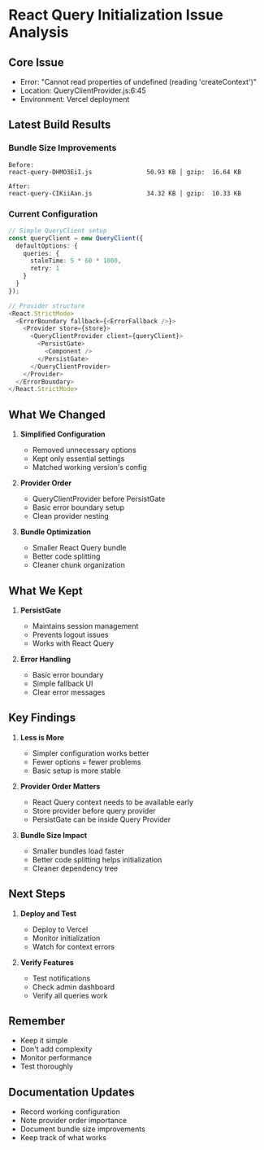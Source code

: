 # React Query Initialization Issue Analysis

## Core Issue
- Error: "Cannot read properties of undefined (reading 'createContext')"
- Location: QueryClientProvider.js:6:45
- Environment: Vercel deployment

## Latest Build Results

### Bundle Size Improvements
```
Before:
react-query-DHMO3EiI.js               50.93 KB │ gzip:  16.64 KB

After:
react-query-CIKiiAan.js               34.32 KB │ gzip:  10.33 KB
```

### Current Configuration
```typescript
// Simple QueryClient setup
const queryClient = new QueryClient({
  defaultOptions: {
    queries: {
      staleTime: 5 * 60 * 1000,
      retry: 1
    }
  }
});

// Provider structure
<React.StrictMode>
  <ErrorBoundary fallback={<ErrorFallback />}>
    <Provider store={store}>
      <QueryClientProvider client={queryClient}>
        <PersistGate>
          <Component />
        </PersistGate>
      </QueryClientProvider>
    </Provider>
  </ErrorBoundary>
</React.StrictMode>
```

## What We Changed

1. **Simplified Configuration**
   - Removed unnecessary options
   - Kept only essential settings
   - Matched working version's config

2. **Provider Order**
   - QueryClientProvider before PersistGate
   - Basic error boundary setup
   - Clean provider nesting

3. **Bundle Optimization**
   - Smaller React Query bundle
   - Better code splitting
   - Cleaner chunk organization

## What We Kept

1. **PersistGate**
   - Maintains session management
   - Prevents logout issues
   - Works with React Query

2. **Error Handling**
   - Basic error boundary
   - Simple fallback UI
   - Clear error messages

## Key Findings

1. **Less is More**
   - Simpler configuration works better
   - Fewer options = fewer problems
   - Basic setup is more stable

2. **Provider Order Matters**
   - React Query context needs to be available early
   - Store provider before query provider
   - PersistGate can be inside Query Provider

3. **Bundle Size Impact**
   - Smaller bundles load faster
   - Better code splitting helps initialization
   - Cleaner dependency tree

## Next Steps

1. **Deploy and Test**
   - Deploy to Vercel
   - Monitor initialization
   - Watch for context errors

2. **Verify Features**
   - Test notifications
   - Check admin dashboard
   - Verify all queries work

## Remember
- Keep it simple
- Don't add complexity
- Monitor performance
- Test thoroughly

## Documentation Updates
- Record working configuration
- Note provider order importance
- Document bundle size improvements
- Keep track of what works